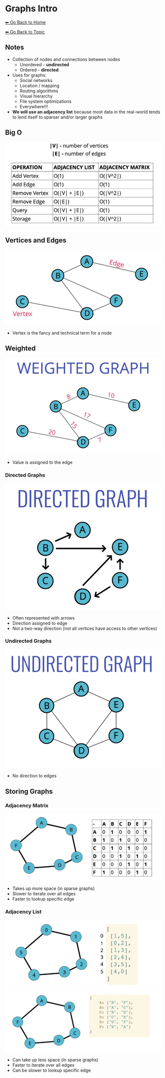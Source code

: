 # Graphs Intro
[⬅ Go Back to Home](../README.md)

[⬅ Go Back to Topic](/graphs.md)

## Notes
- Collection of nodes and connections between nodes
  - Unordered - **undirected**
  - Ordered - **directed**
- Uses for graphs:
  - Social networks
  - Location / mapping
  - Routing algorithms
  - Visual hierarchy
  - File system optimizations
  - Everywhere!!!
- **We will use an adjacency list** because most data in the real-world tends to lend itself to sparser and/or larger graphs
## Big O
![Big O](./images/graph-bigo.png)

## Vertices and Edges
![Vertex and Edge](./images/graph-1.png)
- Vertex is the fancy and technical term for a node

## Weighted
![Weighted](./images/graph-weighted.png)
- Value is assigned to the edge

### Directed Graphs
![Directed](./images/graph-directed.png)
- Often represented with arrows
- Direction assigned to edge
- Not a two-way direction (not all vertices have access to other vertices)

### Undirected Graphs
![Undirected](./images/graph-undirected.png)
- No direction to edges

## Storing Graphs
### Adjacency Matrix
![Adjacency Matrix](./images/graph-matrix.png)
- Takes up more space (in sparse graphs)
- Slower to iterate over all edges
- Faster to lookup specific edge

### Adjacency List
![Adjacency List](./images/graph-list-1.png)
![Adjacency List](./images/graph-list-2.png)
- Can take up less space (in sparse graphs)
- Faster to iterate over all edges
- Can be slower to lookup specific edge
